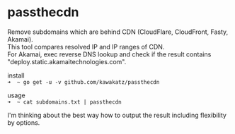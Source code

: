 # passthecdn

Remove subdomains which are behind CDN (CloudFlare, CloudFront, Fasty, Akamai).<br>
This tool compares resolved IP and IP ranges of CDN.<br>
For Akamai, exec reverse DNS lookup and check if the result contains "deploy.static.akamaitechnologies.com".<br>

install<br>
```➜  ~ go get -u -v github.com/kawakatz/passthecdn```

usage<br>
```➜  ~ cat subdomains.txt | passthecdn```

I'm thinking about the best way how to output the result including flexibility by options.
